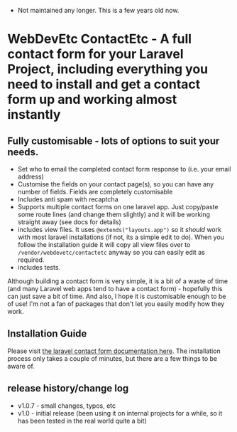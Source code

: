 * Not maintained any longer. This is a few years old now.

# WebDevEtc ContactEtc - A full contact form for your Laravel Project, including everything you need to install and get a contact form up and working almost instantly

## Fully customisable - lots of options to suit your needs.

- Set who to email the completed contact form response to (i.e. your email address)
- Customise the fields on your contact page(s), so you can have any number of fields. Fields are completely customisable
- Includes anti spam with recaptcha
- Supports multiple contact forms on one laravel app. Just copy/paste some route lines (and change them slightly) and it will be working straight away (see docs for details)
- includes view files. It uses `@extends("layouts.app")` so it *should* work with most laravel installations (if not, its a simple edit to do). When you follow the installation guide it will copy all view files over to `/vendor/webdevetc/contactetc` anyway so you can easily edit as required.
- includes tests.

Although building a contact form is very simple, it is a bit of a waste of time (and many Laravel web apps tend to have a contact form) - hopefully this can just save a bit of time. And also, I hope it is customisable enough to be of use! I'm not a fan of packages that don't let you easily modify how they work.

## Installation Guide

Please visit [the laravel contact form documentation here](https://webdevetc.com/contactetc/). The installation process only takes a couple of minutes, but there are a few things to be aware of.

## release history/change log

- v1.0.7 - small changes, typos, etc
- v1.0 - initial release (been using it on internal projects for a while, so it has been tested in the real world quite a bit)
